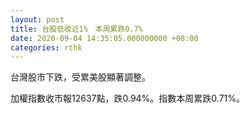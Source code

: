 ```yaml
---
layout: post
title: 台股低收近1%　本周累跌0.7%　
date: 2020-09-04 14:35:05.000000000 +08:00
categories: rthk
---
```


台灣股市下跌，受累美股顯著調整。

加權指數收市報12637點，跌0.94%。指數本周累跌0.71%。
